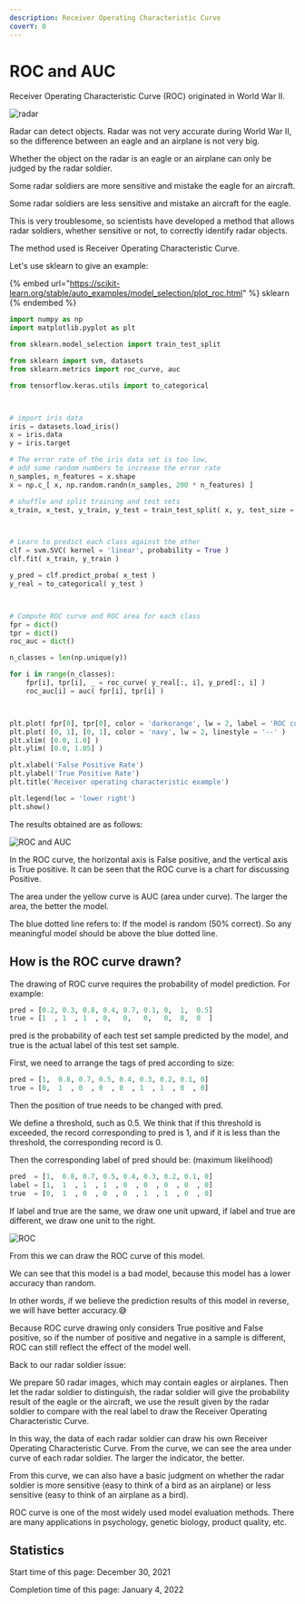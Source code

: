 ```yaml
---
description: Receiver Operating Characteristic Curve
coverY: 0
---
```


# ROC and AUC

Receiver Operating Characteristic Curve (ROC) originated in World War II.

![radar](<../.gitbook/assets/image (21) (1) (1) (1).png>)

Radar can detect objects. Radar was not very accurate during World War II, so the difference between an eagle and an airplane is not very big.

Whether the object on the radar is an eagle or an airplane can only be judged by the radar soldier.

Some radar soldiers are more sensitive and mistake the eagle for an aircraft.

Some radar soldiers are less sensitive and mistake an aircraft for the eagle.

This is very troublesome, so scientists have developed a method that allows radar soldiers, whether sensitive or not, to correctly identify radar objects.

The method used is Receiver Operating Characteristic Curve.

Let's use sklearn to give an example:

{% embed url="https://scikit-learn.org/stable/auto_examples/model_selection/plot_roc.html" %}
sklearn
{% endembed %}

```python
import numpy as np
import matplotlib.pyplot as plt

from sklearn.model_selection import train_test_split

from sklearn import svm, datasets
from sklearn.metrics import roc_curve, auc

from tensorflow.keras.utils import to_categorical



# import iris data
iris = datasets.load_iris()
x = iris.data
y = iris.target

# The error rate of the iris data set is too low,
# add some random numbers to increase the error rate
n_samples, n_features = x.shape
x = np.c_[ x, np.random.randn(n_samples, 200 * n_features) ]

# shuffle and split training and test sets
x_train, x_test, y_train, y_test = train_test_split( x, y, test_size = 0.5 )



# Learn to predict each class against the other
clf = svm.SVC( kernel = 'linear', probability = True )
clf.fit( x_train, y_train )

y_pred = clf.predict_proba( x_test )
y_real = to_categorical( y_test )



# Compute ROC curve and ROC area for each class
fpr = dict()
tpr = dict()
roc_auc = dict()

n_classes = len(np.unique(y))

for i in range(n_classes):
    fpr[i], tpr[i], _ = roc_curve( y_real[:, i], y_pred[:, i] )
    roc_auc[i] = auc( fpr[i], tpr[i] )



plt.plot( fpr[0], tpr[0], color = 'darkorange', lw = 2, label = 'ROC curve (area = %0.2f)' % roc_auc[0] )
plt.plot( [0, 1], [0, 1], color = 'navy', lw = 2, linestyle = '--' )
plt.xlim( [0.0, 1.0] )
plt.ylim( [0.0, 1.05] )

plt.xlabel('False Positive Rate')
plt.ylabel('True Positive Rate')
plt.title('Receiver operating characteristic example')

plt.legend(loc = 'lower right')
plt.show()
```

The results obtained are as follows:

![ROC and AUC](<../.gitbook/assets/image (10) (1).png>)

In the ROC curve, the horizontal axis is False positive, and the vertical axis is True positive. It can be seen that the ROC curve is a chart for discussing Positive.

The area under the yellow curve is AUC (area under curve). The larger the area, the better the model.

The blue dotted line refers to: If the model is random (50% correct). So any meaningful model should be above the blue dotted line.

## How is the ROC curve drawn?

The drawing of ROC curve requires the probability of model prediction. For example:

```python
pred = [0.2, 0.3, 0.8, 0.4, 0.7, 0.1, 0,  1,  0.5]
true = [1  , 1  , 1  , 0,   0,   0,   0,  0,  0  ]
```

pred is the probability of each test set sample predicted by the model, and true is the actual label of this test set sample.

First, we need to arrange the tags of pred according to size:

```python
pred = [1,  0.8, 0.7, 0.5, 0.4, 0.3, 0.2, 0.1, 0]
true = [0,  1  , 0  , 0  , 0  , 1  , 1  , 0  , 0]
```

Then the position of true needs to be changed with pred.

We define a threshold, such as 0.5. We think that if this threshold is exceeded, the record corresponding to pred is 1, and if it is less than the threshold, the corresponding record is 0.

Then the corresponding label of pred should be: (maximum likelihood)

```python
pred  = [1,  0.8, 0.7, 0.5, 0.4, 0.3, 0.2, 0.1, 0]
label = [1,  1  , 1  , 1  , 0  , 0  , 0  , 0  , 0]
true  = [0,  1  , 0  , 0  , 0  , 1  , 1  , 0  , 0]
```

If label and true are the same, we draw one unit upward, if label and true are different, we draw one unit to the right.

![ROC](<../.gitbook/assets/image (6).png>)

From this we can draw the ROC curve of this model.

We can see that this model is a bad model, because this model has a lower accuracy than random.

In other words, if we believe the prediction results of this model in reverse, we will have better accuracy.😅



Because ROC curve drawing only considers True positive and False positive, so if the number of positive and negative in a sample is different, ROC can still reflect the effect of the model well.

Back to our radar soldier issue:

We prepare 50 radar images, which may contain eagles or airplanes. Then let the radar soldier to distinguish, the radar soldier will give the probability result of the eagle or the aircraft, we use the result given by the radar soldier to compare with the real label to draw the Receiver Operating Characteristic Curve.

In this way, the data of each radar soldier can draw his own Receiver Operating Characteristic Curve. From the curve, we can see the area under curve of each radar soldier. The larger the indicator, the better.

From this curve, we can also have a basic judgment on whether the radar soldier is more sensitive (easy to think of a bird as an airplane) or less sensitive (easy to think of an airplane as a bird).

ROC curve is one of the most widely used model evaluation methods. There are many applications in psychology, genetic biology, product quality, etc.

## Statistics

Start time of this page: December 30, 2021

Completion time of this page: January 4, 2022
